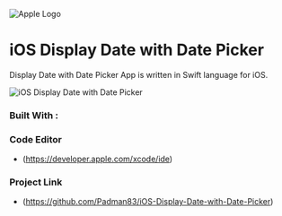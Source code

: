 ![Apple Logo](https://user-images.githubusercontent.com/45048950/73131198-bca1e580-4041-11ea-8f8d-ebfd844f0e64.png) 

# iOS Display Date with Date Picker
Display Date with Date Picker App is written in Swift language for iOS.

![iOS Display Date with Date Picker](https://user-images.githubusercontent.com/45048950/73554331-7e178b00-4486-11ea-976c-c9be83db7aeb.gif)

### Built With :

### Code Editor

* (https://developer.apple.com/xcode/ide)

### Project Link

* (https://github.com/Padman83/iOS-Display-Date-with-Date-Picker)
